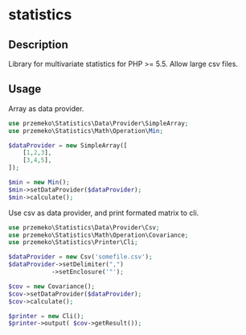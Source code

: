 # statistics

## Description
Library for multivariate statistics for PHP >= 5.5. Allow large csv files.

## Usage
Array as data provider.

```php
use przemeko\Statistics\Data\Provider\SimpleArray;
use przemeko\Statistics\Math\Operation\Min;

$dataProvider = new SimpleArray([
    [1,2,3],
    [3,4,5],
]);

$min = new Min();
$min->setDataProvider($dataProvider);
$min->calculate();
```

Use csv as data provider, and print formated matrix to cli.

```php
use przemeko\Statistics\Data\Provider\Csv;
use przemeko\Statistics\Math\Operation\Covariance;
use przemeko\Statistics\Printer\Cli;

$dataProvider = new Csv('somefile.csv');
$dataProvider->setDelimiter(",")
            ->setEnclosure('"');

$cov = new Covariance();
$cov->setDataProvider($dataProvider);
$cov->calculate();

$printer = new Cli();
$printer->output( $cov->getResult());
```
